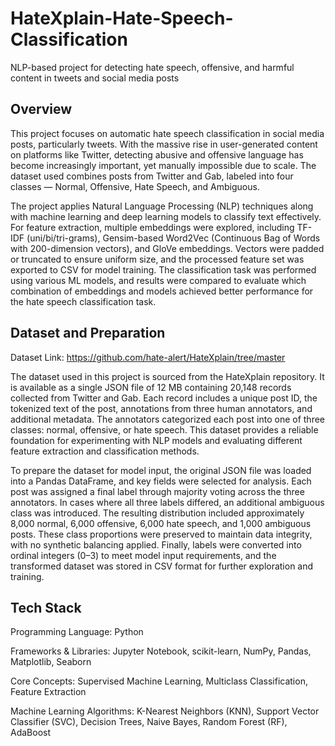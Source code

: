 # HateXplain-Hate-Speech-Classification
NLP-based project for detecting hate speech, offensive, and harmful content in tweets and social media posts

## Overview
This project focuses on automatic hate speech classification in social media posts, particularly tweets. With the massive rise in user-generated content on platforms like Twitter, detecting abusive and offensive language has become increasingly important, yet manually impossible due to scale. The dataset used combines posts from Twitter and Gab, labeled into four classes — Normal, Offensive, Hate Speech, and Ambiguous.

The project applies Natural Language Processing (NLP) techniques along with machine learning and deep learning models to classify text effectively. For feature extraction, multiple embeddings were explored, including TF-IDF (uni/bi/tri-grams), Gensim-based Word2Vec (Continuous Bag of Words with 200-dimension vectors), and GloVe embeddings. Vectors were padded or truncated to ensure uniform size, and the processed feature set was exported to CSV for model training. The classification task was performed using various ML models, and results were compared to evaluate which combination of embeddings and models achieved better performance for the hate speech classification task.

## Dataset and Preparation
Dataset Link: https://github.com/hate-alert/HateXplain/tree/master

The dataset used in this project is sourced from the HateXplain repository. It is available as a single JSON file of 12 MB containing 20,148 records collected from Twitter and Gab. Each record includes a unique post ID, the tokenized text of the post, annotations from three human annotators, and additional metadata. The annotators categorized each post into one of three classes: normal, offensive, or hate speech. This dataset provides a reliable foundation for experimenting with NLP models and evaluating different feature extraction and classification methods.

To prepare the dataset for model input, the original JSON file was loaded into a Pandas DataFrame, and key fields were selected for analysis. Each post was assigned a final label through majority voting across the three annotators. In cases where all three labels differed, an additional ambiguous class was introduced. The resulting distribution included approximately 8,000 normal, 6,000 offensive, 6,000 hate speech, and 1,000 ambiguous posts. These class proportions were preserved to maintain data integrity, with no synthetic balancing applied. Finally, labels were converted into ordinal integers (0–3) to meet model input requirements, and the transformed dataset was stored in CSV format for further exploration and training.

## Tech Stack
Programming Language: Python

Frameworks & Libraries: Jupyter Notebook, scikit-learn, NumPy, Pandas, Matplotlib, Seaborn

Core Concepts: Supervised Machine Learning, Multiclass Classification, Feature Extraction

Machine Learning Algorithms: K-Nearest Neighbors (KNN), Support Vector Classifier (SVC), Decision Trees, Naive Bayes, Random Forest (RF), AdaBoost
